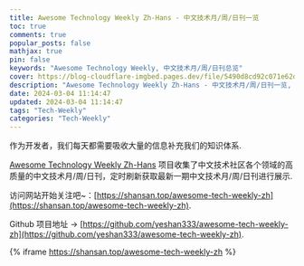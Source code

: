 ```yaml
---
title: Awesome Technology Weekly Zh-Hans - 中文技术月/周/日刊一览
toc: true
comments: true
popular_posts: false
mathjax: true
pin: false
keywords: "Awesome Technology Weekly, 中文技术月/周/日刊总览"
cover: https://blog-cloudflare-imgbed.pages.dev/file/5490d8cd92c071e62d84c.png
description: "Awesome Technology Weekly Zh-Hans - 中文技术月/周/日刊一览, 文章每三小时刷新"
date: 2024-03-04 11:14:47
updated: 2024-03-04 11:14:47
tags: "Tech-Weekly"
categories: "Tech-Weekly"
---
```


作为开发者，我们每天都需要吸收大量的信息补充我们的知识体系.

[Awesome Technology Weekly Zh-Hans](https://github.com/yeshan333/awesome-tech-weekly-zh) 项目收集了中文技术社区各个领域的高质量的中文技术月/周/日刊，定时刷新获取最新一期中文技术月/周/日刊进行展示.

访问网站开始关注吧~：[https://shansan.top/awesome-tech-weekly-zh](https://shansan.top/awesome-tech-weekly-zh).

Github 项目地址 -> [https://github.com/yeshan333/awesome-tech-weekly-zh](https://github.com/yeshan333/awesome-tech-weekly-zh).

{% iframe https://shansan.top/awesome-tech-weekly-zh %}
